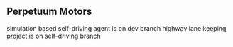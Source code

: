 ## Perpetuum Motors


simulation based self-driving agent is on dev branch
highway lane keeping project is on self-driving branch

